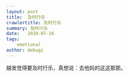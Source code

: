 ```yaml
---
layout: post
title:  及时行乐
crawlertitle: 及时行乐
summary: 及时行乐
date:   2020-07-26
tags: 
    emotional
author: debugi
---
```


越发觉得要及时行乐，真想说：去他妈的这这那那。









